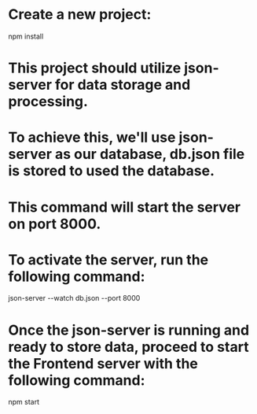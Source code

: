 # Create a new project:

npm install


# This project should utilize json-server for data storage and processing.
# To achieve this, we'll use json-server as our database, db.json file is stored to used the database.
# This command will start the server on port 8000.


# To activate the server, run the following command:

json-server --watch db.json --port 8000


# Once the json-server is running and ready to store data, proceed to start the Frontend server with the following command:

npm start
